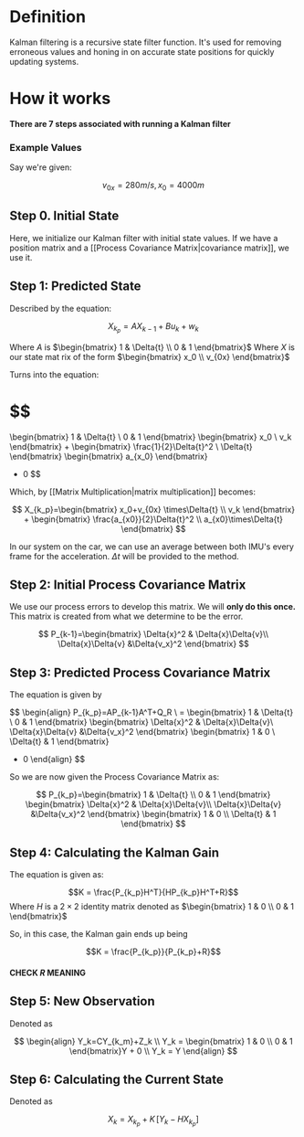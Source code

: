 # Definition

Kalman filtering is a recursive state filter function. It's used for removing erroneous values and honing in on accurate state positions for quickly updating systems.

# How it works

**There are 7 steps associated with running a Kalman filter**

### Example Values

Say we're given:

$$
v_{0x} = 280m/s, x_0=4000m
$$

## Step 0. Initial State

Here, we initialize our Kalman filter with initial state values. If we have a position matrix and a [[Process Covariance Matrix|covariance matrix]], we use it.

## Step 1: Predicted State

Described by the equation:

$$X_{k_p} = AX_{k-1}+Bu_k+w_k$$

Where $A$ is $\begin{bmatrix} 1 & \Delta{t} \\ 0 & 1 \end{bmatrix}$
Where $X$ is our state mat
rix of the form $\begin{bmatrix} x_0 \\ v_{0x} \end{bmatrix}$

Turns into the equation:

$$
=
\begin{bmatrix}
1 & \Delta{t} \\
0 & 1
\end{bmatrix}
\begin{bmatrix}
x_0 \\
v_k
\end{bmatrix}
+
\begin{bmatrix}
\frac{1}{2}\Delta{t}^2 \\
\Delta{t}
\end{bmatrix}
\begin{bmatrix}
a_{x_0}
\end{bmatrix}
+ 0
$$

Which, by [[Matrix Multiplication|matrix multiplication]] becomes:

$$
X_{k_p}=\begin{bmatrix}
x_0+v_{0x} \times\Delta{t} \\
v_k
\end{bmatrix}
+
\begin{bmatrix}
\frac{a_{x0}}{2}\Delta{t}^2 \\
a_{x0}\times\Delta{t}
\end{bmatrix}
$$

In our system on the car, we can use an average between both IMU's every frame for the acceleration. $\Delta{t}$ will be provided to the method.

## Step 2: Initial Process Covariance Matrix

We use our process errors to develop this matrix. We will **only do this once.** This matrix is created from what we determine to be the error.

$$
P_{k-1}=\begin{bmatrix}
\Delta{x}^2 & \Delta{x}\Delta{v}\\
\Delta{x}\Delta{v}  &\Delta{v_x}^2
\end{bmatrix}
$$

## Step 3: Predicted Process Covariance Matrix

The equation is given by

$$
\begin{align}
P_{k_p}=AP_{k-1}A^T+Q_R \\
= \begin{bmatrix} 1 & \Delta{t} \\ 0 & 1 \end{bmatrix} \begin{bmatrix}
\Delta{x}^2 & \Delta{x}\Delta{v}\\
\Delta{x}\Delta{v}  &\Delta{v_x}^2
\end{bmatrix} \begin{bmatrix} 1 & 0 \\ \Delta{t} & 1 \end{bmatrix}
+ 0
\end{align}
$$

So we are now given the Process Covariance Matrix as:

$$
P_{k_p}=\begin{bmatrix} 1 & \Delta{t} \\ 0 & 1 \end{bmatrix} \begin{bmatrix}
\Delta{x}^2 & \Delta{x}\Delta{v}\\
\Delta{x}\Delta{v}  &\Delta{v_x}^2
\end{bmatrix} \begin{bmatrix} 1 & 0 \\ \Delta{t} & 1 \end{bmatrix}
$$

## Step 4: Calculating the Kalman Gain

The equation is given as:

$$K = \frac{P_{k_p}H^T}{HP_{k_p}H^T+R}$$
Where $H$ is a $2\times2$ identity matrix denoted as $\begin{bmatrix} 1 & 0 \\ 0 & 1 \end{bmatrix}$

So, in this case, the Kalman gain ends up being

$$K = \frac{P_{k_p}}{P_{k_p}+R}$$

#### CHECK $R$ MEANING

## Step 5: New Observation

Denoted as

$$
\begin{align}
Y_k=CY_{k_m}+Z_k \\
Y_k = \begin{bmatrix} 1 & 0 \\ 0 & 1 \end{bmatrix}Y + 0 \\
Y_k = Y
\end{align}
$$

## Step 6: Calculating the Current State

Denoted as

$$X_k=X_{k_p}+K\,[Y_k-HX_{k_p}]$$
